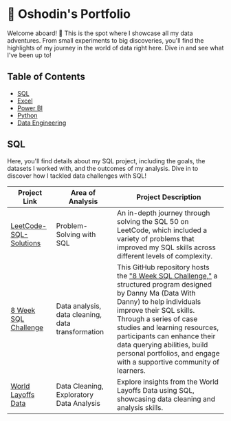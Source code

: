 # 📖 Oshodin's Portfolio

Welcome aboard! 🎉 This is the spot where I showcase all my data adventures. From small experiments to big discoveries, you'll find the highlights of my journey in the world of data right here. Dive in and see what I've been up to!
## Table of Contents
- [SQL](#SQL)
- [Excel](#project-2)
- [Power BI](#project-3)
- [Python](#project-4)
- [Data Engineering](#project-5)
  
## SQL 

Here, you'll find details about my SQL project, including the goals, the datasets I worked with, and the outcomes of my analysis. Dive in to discover how I tackled data challenges with SQL!

| Project Link | Area of Analysis | Project Description |
| ------------ | ---------------- | ------------------- |
| [LeetCode-SQL-Solutions](https://github.com/austinosho/LeetCode-SQL-Solutions) | Problem-Solving with SQL | An in-depth journey through solving the SQL 50 on LeetCode, which included a variety of problems that improved my SQL skills across different levels of complexity. |
| [8 Week SQL Challenge](link) | Data analysis, data cleaning, data transformation | This GitHub repository hosts the ["8 Week SQL Challenge,"](https://8weeksqlchallenge.com/getting-started/) a structured program designed by Danny Ma (Data With Danny) to help individuals improve their SQL skills. Through a series of case studies and learning resources, participants can enhance their data querying abilities, build personal portfolios, and engage with a supportive community of learners. |
| [World Layoffs Data](https://github.com/austinosho/World-Layoffs-Data) | Data Cleaning, Exploratory Data Analysis | Explore insights from the World Layoffs Data using SQL, showcasing data cleaning and analysis skills. |



